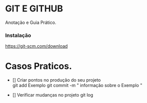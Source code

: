 # GIT E GITHUB

Anotação e Guia Prático.

### Instalação

https://git-scm.com/download

# Casos Praticos.

- [] Criar pontos no produção do seu projeto   
    git add Exemplo
    git commit -m " informação sobre o Exemplo "

- [] Verificar mudanças no projeto
    git log
